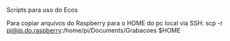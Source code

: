 Scripts para uso do Ecos

Para copiar arquivos do Raspberry para o HOME do pc local via SSH:
  scp -r pi@ip.do.raspberry:/home/pi/Documents/Grabacoes $HOME
